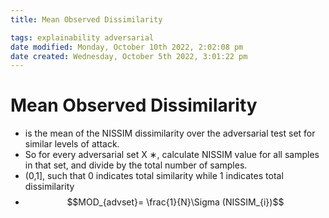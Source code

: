 ```yaml
---
title: Mean Observed Dissimilarity

tags: explainability adversarial 
date modified: Monday, October 10th 2022, 2:02:08 pm
date created: Wednesday, October 5th 2022, 3:01:22 pm
---
```


# Mean Observed Dissimilarity
- is the mean of the NISSIM dissimilarity over the adversarial test set for similar levels of attack.
- So for every adversarial set X ∗, calculate NISSIM value for all samples in that set, and divide by the total number of samples.
- (0,1], such that 0 indicates total similarity while 1 indicates total dissimilarity
- $$MOD_{advset}= \frac{1}{N}\Sigma (NISSIM_{i})$$

